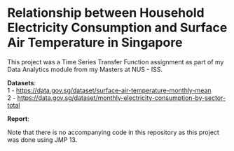 # Relationship between Household Electricity Consumption and Surface Air Temperature in Singapore
This project was a Time Series Transfer Function assignment as part of my Data Analytics module from my Masters at NUS - ISS.

**Datasets**: <br />
1 - https://data.gov.sg/dataset/surface-air-temperature-monthly-mean<br />
2 - https://data.gov.sg/dataset/monthly-electricity-consumption-by-sector-total

**Report**: 

Note that there is no accompanying code in this repository as this project was done using JMP 13.
